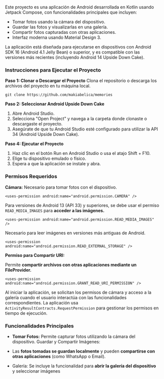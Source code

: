 Este proyecto es una aplicación de Android desarrollada en Kotlin usando Jetpack Compose, con funcionalidades principales que incluyen:

- Tomar fotos usando la cámara del dispositivo.
- Guardar las fotos y visualizarlas en una galería.
- Compartir fotos capturadas con otras aplicaciones.
- Interfaz moderna usando Material Design 3.

La aplicación está diseñada para ejecutarse en dispositivos con Android SDK 16 (Android 4.1 Jelly Bean) o superior, y es compatible con las versiones más recientes (incluyendo Android 14 Upside Down Cake).


### Instrucciones para Ejecutar el Proyecto

**Paso 1: Clonar o Descargar el Proyecto**
Clona el repositorio o descarga los archivos del proyecto en tu máquina local.

```
git clone https://github.com/makiabelica/memories
```

**Paso 2: Seleccionar Android Upside Down Cake**

1. Abre Android Studio.
2. Selecciona "Open Project" y navega a la carpeta donde clonaste o descargaste el proyecto.
3. Asegúrate de que tu Android Studio esté configurado para utilizar la API 34 (Android Upside Down Cake).


**Paso 4: Ejecutar el Proyecto**

1. Haz clic en el botón Run en Android Studio o usa el atajo Shift + F10.
2. Elige tu dispositivo emulado o físico.
3. Espera a que la aplicación se instale y abra.

### Permisos Requeridos


**Cámara:** Necesario para tomar fotos con el dispositivo.

```
<uses-permission android:name="android.permission.CAMERA" />

```

Para versiones de Android 13 (API 33) y superiores, se debe usar el permiso `READ_MEDIA_IMAGES` para **acceder a las imágenes.**

```
<uses-permission android:name="android.permission.READ_MEDIA_IMAGES" />

```

Necesario para leer imágenes en versiones más antiguas de Android.

```
<uses-permission android:name="android.permission.READ_EXTERNAL_STORAGE" />

```
**Permiso para Compartir URI:**

Permite **compartir archivos con otras aplicaciones mediante un FileProvider.**

```
<uses-permission android:name="android.permission.GRANT_READ_URI_PERMISSION" />
```

Al iniciar la aplicación, se solicitan los permisos de cámara y acceso a la galería cuando el usuario interactúa con las funcionalidades correspondientes.
La aplicación usa ``ActivityResultContracts.RequestPermission`` para gestionar los permisos en tiempo de ejecución.

### Funcionalidades Principales
- **Tomar Fotos:** Permite capturar fotos utilizando la cámara del dispositivo.
Guardar y Compartir Imágenes:

- Las **fotos tomadas se guardan localmente** y pueden **compartirse con otras aplicaciones** (como WhatsApp o Email).
- Galería: Se incluye la funcionalidad para **abrir la galería del dispositivo** y seleccionar imágenes

